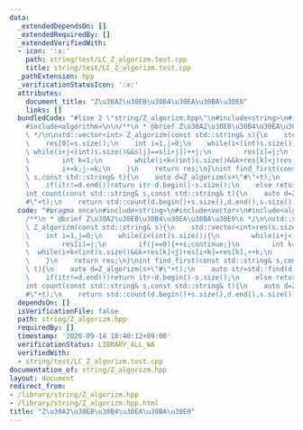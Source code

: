 ```yaml
---
data:
  _extendedDependsOn: []
  _extendedRequiredBy: []
  _extendedVerifiedWith:
  - icon: ':x:'
    path: string/test/LC_Z_algorizm.test.cpp
    title: string/test/LC_Z_algorizm.test.cpp
  _pathExtension: hpp
  _verificationStatusIcon: ':x:'
  attributes:
    document_title: "Z\u30A2\u30EB\u30B4\u30EA\u30BA\u30E0"
    links: []
  bundledCode: "#line 2 \"string/Z_algorizm.hpp\"\n#include<string>\n#include<vector>\n\
    #include<algorithm>\n\n/**\n * @brief Z\u30A2\u30EB\u30B4\u30EA\u30BA\u30E0\n\
    \ */\n\nstd::vector<int> Z_algorizm(const std::string& s){\n    std::vector<int>res(s.size());\n\
    \    res[0]=s.size();\n    int i=1,j=0;\n    while(i<(int)s.size()){\n       \
    \ while(i+j<(int)s.size()&&s[j]==s[i+j])++j;\n        res[i]=j;\n        if(j==0){++i;continue;}\n\
    \        int k=1;\n        while(i+k<(int)s.size()&&k+res[k]<j)res[i+k]=res[k],++k;\n\
    \        i+=k;j-=k;\n    }\n    return res;\n}\nint find_first(const std::string&\
    \ s,const std::string& t){\n    auto d=Z_algorizm(s+\"#\"+t);\n    auto itr=std::find(d.begin()+s.size(),d.end(),s.size());\n\
    \    if(itr!=d.end())return itr-d.begin()-s.size();\n    else return -1;\n}\n\
    int count(const std::string& s,const std::string& t){\n    auto d=Z_algorizm(s+\"\
    #\"+t);\n    return std::count(d.begin()+s.size(),d.end(),s.size());\n}\n"
  code: "#pragma once\n#include<string>\n#include<vector>\n#include<algorithm>\n\n\
    /**\n * @brief Z\u30A2\u30EB\u30B4\u30EA\u30BA\u30E0\n */\n\nstd::vector<int>\
    \ Z_algorizm(const std::string& s){\n    std::vector<int>res(s.size());\n    res[0]=s.size();\n\
    \    int i=1,j=0;\n    while(i<(int)s.size()){\n        while(i+j<(int)s.size()&&s[j]==s[i+j])++j;\n\
    \        res[i]=j;\n        if(j==0){++i;continue;}\n        int k=1;\n      \
    \  while(i+k<(int)s.size()&&k+res[k]<j)res[i+k]=res[k],++k;\n        i+=k;j-=k;\n\
    \    }\n    return res;\n}\nint find_first(const std::string& s,const std::string&\
    \ t){\n    auto d=Z_algorizm(s+\"#\"+t);\n    auto itr=std::find(d.begin()+s.size(),d.end(),s.size());\n\
    \    if(itr!=d.end())return itr-d.begin()-s.size();\n    else return -1;\n}\n\
    int count(const std::string& s,const std::string& t){\n    auto d=Z_algorizm(s+\"\
    #\"+t);\n    return std::count(d.begin()+s.size(),d.end(),s.size());\n}"
  dependsOn: []
  isVerificationFile: false
  path: string/Z_algorizm.hpp
  requiredBy: []
  timestamp: '2020-09-14 10:40:12+09:00'
  verificationStatus: LIBRARY_ALL_WA
  verifiedWith:
  - string/test/LC_Z_algorizm.test.cpp
documentation_of: string/Z_algorizm.hpp
layout: document
redirect_from:
- /library/string/Z_algorizm.hpp
- /library/string/Z_algorizm.hpp.html
title: "Z\u30A2\u30EB\u30B4\u30EA\u30BA\u30E0"
---
```

